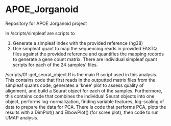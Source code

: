 # APOE_Jorganoid
Repository for APOE Jorganoid project

In /scripts/simpleaf are scripts to
  1. Generate a simpleaf index with the provided reference (hg38)
  2. Use simpleaf quant to map the sequencing reads in provided FASTQ files against the provided reference and quantifies the mapping records to generate a gene count matrix.
There are individual simpleaf quant scripts for each of the 24 samples' files.

/scripts/01-get_seurat_object.R is the main R script used in this analysis. This contains code that first reads in the outputted matrix files from the simpleaf quants code, generates a 'knee' plot to assess quality of alignment, and build a Seurat object for each of the samples. Furthermore, this contains code that combines the individual Seurat objects into one object, performs log-normalization, finding variable features, log-scaling of data to prepare the data for PCA. There is code that performs PCA, plots the results with a DimPlot() and ElbowPlot() (for scree plot), then code to run UMAP analysis.
